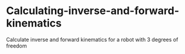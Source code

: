 # Calculating-inverse-and-forward-kinematics
Calculate inverse and forward kinematics for a robot with 3 degrees of freedom
